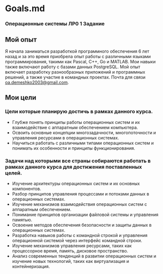 # Goals.md
### Операционные системы ЛР0 1 Задание
## Мой опыт
Я начала заниматься разработкой программного обеспечения 6 лет назад и за это время приобрела опыт работы с различными языками программирования, такими как Pascal, C++, Go и MATLAB. Мои навыки также включают работу с базами данных PostgreSQL. Мой опыт включает разработку разнообразных приложений и программных решений, а также участие в командных проектах. Почта для связи oa.demeshko2003@gmail.com.
## Мои цели
### Цели которые планирую достичь в рамках данного курса.
- Глубже понять принципы работы операционных систем и их взаимодействие с аппаратным обеспечением компьютера.
- Освоить основные концепции многозадачности, многопоточности и управления ресурсами в операционных системах.
- Научиться работать с различными типами операционных систем и понимать их особенности и принципы функционирования.
 ### Задачи над которыми все страны собираются работать в рамках данного курса для достижения поставленных целей.
- Изучение архитектуры операционных систем и их основных компонентов.
- Разбор принципов управления процессами и потоками данных в операционных системах.
- Изучение механизмов взаимодействия операционных систем с аппаратным обеспечением.
- Понимание принципов организации файловой системы и управления памятью.
- Освоение методов обеспечения безопасности и защиты данных в операционных системах.
- Разработка навыков работы с командной строкой и управления операционной системой через интерфейс командной строки.
- Изучение механизмов управления ресурсами, таких как процессорное время, память, дисковое пространство.
- Анализ современных тенденций в развитии операционных систем и изучение новых технологий, таких как виртуализация и контейнеризация.
